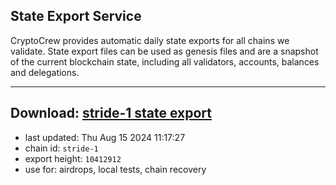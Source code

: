 ## State Export Service
CryptoCrew provides automatic daily state exports for all chains we validate. State export files can be used as genesis files and are a snapshot of the current blockchain state, including all validators, accounts, balances and delegations.

---
**Download: [stride-1 state export](https://dl-eu2.ccvalidators.com/SERVICE/stride/stride-1_export_10412912.json)**
---

- last updated: Thu Aug 15 2024 11:17:27
- chain id: `stride-1`
- export height: `10412912`
- use for: airdrops, local tests, chain recovery
